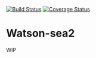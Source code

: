 [![Build Status](https://travis-ci.org/adrien2p/watson-sea2.svg?branch=master)](https://travis-ci.org/adrien2p/watson-sea2)
[![Coverage Status](https://coveralls.io/repos/github/adrien2p/watson-sea2/badge.svg?branch=master)](https://coveralls.io/github/adrien2p/watson-sea2?branch=master)

# Watson-sea2

WIP
